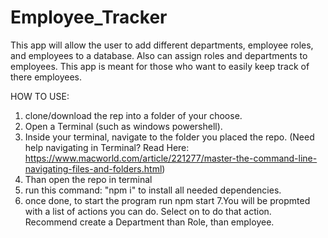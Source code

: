 # Employee_Tracker

This app will allow the user to add different departments, employee roles, and employees to a database. Also can assign roles and departments to employees. 
This app is meant for those who want to easily keep track of there employees.

HOW TO USE:

  1. clone/download the rep into a folder of your choose.
  2. Open a Terminal (such as windows powershell).
  3. Inside your terminal, navigate to the folder you placed the repo. (Need help navigating in Terminal? Read Here: https://www.macworld.com/article/221277/master-the-command-line-navigating-files-and-folders.html)
  4. Than open the repo in terminal
  5. run this command: "npm i" to install all needed dependencies.
  6. once done, to start the program run npm start
  7.You will be propmted with a list of actions you can do. Select on to do that action. Recommend create a Department than Role, than employee.
  
